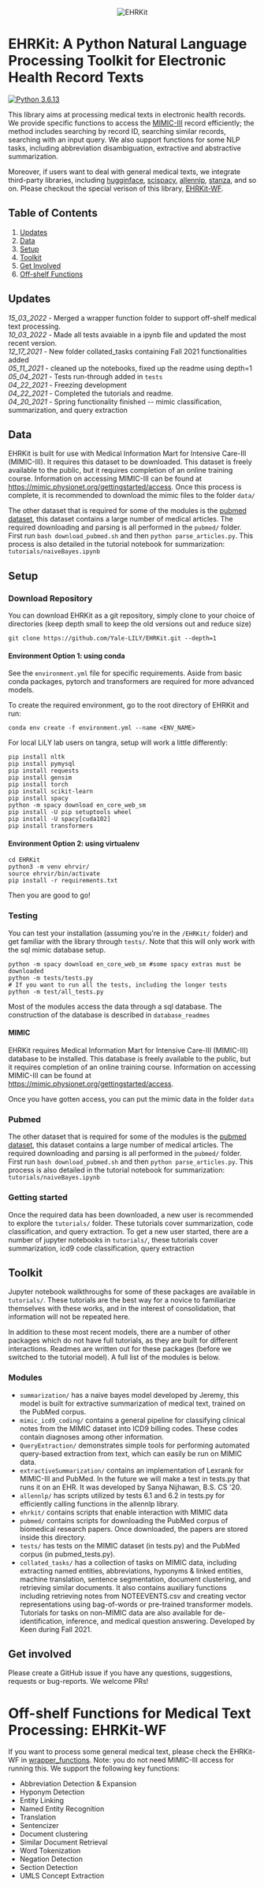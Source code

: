 <p align="center">
   <img src="https://github.com/Yale-LILY/EHRKit/blob/master/wrapper_functions/EHRLogo.png" alt="EHRKit"/>
</p>


# EHRKit: A Python Natural Language Processing Toolkit for Electronic Health Record Texts

[![Python 3.6.13](https://img.shields.io/badge/python-3.6.13-green.svg)](https://www.python.org/downloads/release/python-360/)

This library aims at processing medical texts in electronic health records. We provide specific functions to access the [MIMIC-III](https://physionet.org/content/mimiciii-demo/) record efficiently; the method includes searching by record ID, searching similar records, searching with an input query. We also support functions for some NLP tasks, including abbreviation disambiguation, extractive and abstractive summarization. 

Moreover, if users want to deal with general medical texts, we integrate third-party libraries, including [hugginface](https://huggingface.co/), [scispacy](https://allenai.github.io/scispacy/), [allennlp](https://github.com/allenai/allennlp), [stanza](https://stanfordnlp.github.io/stanza/), and so on. Please checkout the special verison of this library, [EHRKit-WF](https://github.com/Yale-LILY/EHRKit/tree/master/wrapper_functions).

## Table of Contents

1. [Updates](#updates)
2. [Data](#data)
3. [Setup](#setup)
4. [Toolkit](#toolkit)
5. [Get Involved](#get-involved)
6. [Off-shelf Functions](#get-involved)
<!-- 6. [Citation](#get-involved) -->


## Updates
_15_03_2022_ - Merged a wrapper function folder to support off-shelf medical text processing. <br/>
_10_03_2022_ - Made all tests avaiable in a ipynb file and updated the most recent version. <br/>
_12_17_2021_ - New folder collated_tasks containing Fall 2021 functionalities added <br/>
_05_11_2021_ - cleaned up the notebooks, fixed up the readme using depth=1 <br/>
_05_04_2021_ - Tests run-through added in `tests` <br/>
_04_22_2021_ - Freezing development <br/>
_04_22_2021_ - Completed the tutorials and readme. <br/>
_04_20_2021_ - Spring functionality finished -- mimic classification, summarization, and query extraction <br/>

## Data
EHRKit is built for use with Medical Information Mart for Intensive Care-III (MIMIC-III). It requires this dataset to be downloaded. This dataset is freely available to the public, but it requires completion of an online training course. Information on accessing MIMIC-III can be found at https://mimic.physionet.org/gettingstarted/access. Once this process is complete, it is recommended to download the mimic files to the folder `data/`

The other dataset that is required for some of the modules is the [pubmed dataset](https://www.ncbi.nlm.nih.gov/CBBresearch/Wilbur/IRET/DATASET/), this dataset contains a large number of medical articles. The required downloading and parsing is all performed in the `pubmed/` folder. First run `bash download_pubmed.sh` and then `python parse_articles.py`. This process is also detailed in the tutorial notebook for summarization: `tutorials/naiveBayes.ipynb`

## Setup

### Download Repository

You can download EHRKit as a git repository, simply clone to your choice of directories (keep depth small to keep the old versions out and reduce size)
```
git clone https://github.com/Yale-LILY/EHRKit.git --depth=1
```

#### Environment Option 1: using conda
See the `environment.yml` file for specific requirements. Aside from basic conda packages, pytorch and transformers are required for more advanced models.


To create the required environment, go to the root directory of EHRKit and run:
```
conda env create -f environment.yml --name <ENV_NAME>
```

For local LiLY lab users on tangra, setup will work a little differently:
```
pip install nltk
pip install pymysql
pip install requests
pip install gensim
pip install torch
pip install scikit-learn
pip install spacy
python -m spacy download en_core_web_sm
pip install -U pip setuptools wheel
pip install -U spacy[cuda102]
pip install transformers
```

#### Environment Option 2: using virtualenv
```
cd EHRKit
python3 -m venv ehrvir/
source ehrvir/bin/activate
pip install -r requirements.txt
```
Then you are good to go!

### Testing

You can test your installation (assuming you're in the `/EHRKit/` folder) and get familiar with the library through `tests/`. Note that this will only work with the sql mimic database setup.

```
python -m spacy download en_core_web_sm #some spacy extras must be downloaded
python -m tests/tests.py
# If you want to run all the tests, including the longer tests
python -m test/all_tests.py
```


Most of the modules access the data through a sql database. The construction of the database is described in `database_readmes`

#### MIMIC
EHRKit requires Medical Information Mart for Intensive Care-III (MIMIC-III) database to be installed. This database is freely available to the public, but it requires completion of an online training course. Information on accessing MIMIC-III can be found at https://mimic.physionet.org/gettingstarted/access.

Once you have gotten access, you can put the mimic data in the folder `data`

### Pubmed
The other dataset that is required for some of the modules is the [pubmed dataset](https://www.ncbi.nlm.nih.gov/CBBresearch/Wilbur/IRET/DATASET/), this dataset contains a large number of medical articles. The required downloading and parsing is all performed in the `pubmed/` folder. First run `bash download_pubmed.sh` and then `python parse_articles.py`. This process is also detailed in the tutorial notebook for summarization: `tutorials/naiveBayes.ipynb`

### Getting started
Once the required data has been downloaded, a new user is recommended to explore the `tutorials/` folder. These tutorials cover summarization, code classification, and query extraction.
To get a new user started, there are a number of jupyter notebooks in `tutorials/`, these tutorials cover summarization, icd9 code classification, query extraction

## Toolkit 
Jupyter notebook walkthroughs for some of these packages are available in `tutorials/`. These tutorials are the best way for a novice to familiarize themselves with these works, and in the interest of consolidation, that information will not be repeated here.

In addition to these most recent models, there are a number of other packages which do not have full tutorials, as they are built for different interactions. Readmes are written out for these packages (before we switched to the tutorial model). A full list of the modules is below.


### Modules
- `summarization/` has a naive bayes model developed by Jeremy, this model is built for extractive summarization of medical text, trained on the PubMed corpus. 
- `mimic_icd9_coding/` contains a general pipeline for classifying clinical notes from the MIMIC dataset into ICD9 billing codes. These codes contain diagnoses among other information.
- `QueryExtraction/` demonstrates simple tools for performing automated query-based extraction from text, which can easily be run on MIMIC data.
- `extractiveSummarization/` contains an implementation of Lexrank for MIMIC-III and PubMed. In the future we will make a test in tests.py that runs it on an EHR. It was developed by Sanya Nijhawan, B.S. CS '20.
- `allennlp/` has scripts utilized by tests 6.1 and 6.2 in tests.py for efficiently calling functions in the allennlp library.
- `ehrkit/` contains scripts that enable interaction with MIMIC data
- `pubmed/` contains scripts for downloading the PubMed corpus of biomedical research papers. Once downloaded, the papers are stored inside this directory.
- `tests/` has tests on the MIMIC dataset (in tests.py) and the PubMed corpus (in pubmed_tests.py).
- `collated_tasks/` has a collection of tasks on MIMIC data, including extracting named entities, abbreviations, hyponyms & linked entities, machine translation, sentence segmentation, document clustering, and retrieving similar documents. It also contains auxiliary functions including retrieving notes from NOTEEVENTS.csv and creating vector representations using bag-of-words or pre-trained transformer models. Tutorials for tasks on non-MIMIC data are also available for de-identification, inference, and medical question answering. Developed by Keen during Fall 2021.


## Get involved

Please create a GitHub issue if you have any questions, suggestions, requests or bug-reports. We welcome PRs!



# Off-shelf Functions for Medical Text Processing: EHRKit-WF
If you want to process some general medical text, please check the EHRKit-WF in [wrapper_functions](https://github.com/Yale-LILY/EHRKit/tree/master/wrapper_functions). Note: you do not need MIMIC-III access for running this. We support the following key functions:

- Abbreviation Detection & Expansion
- Hyponym Detection
- Entity Linking
- Named Entity Recognition
- Translation
- Sentencizer
- Document clustering
- Similar Document Retrieval
- Word Tokenization
- Negation Detection
- Section Detection
- UMLS Concept Extraction


